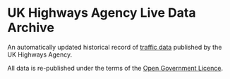 UK Highways Agency Live Data Archive
====================================

An automatically updated historical record of
[traffic data](http://www.data.gov.uk/dataset/live-traffic-information-from-the-highways-agency-road-network) published by the UK Highways Agency.

All data is re-published under the terms of the [Open Government
Licence](http://www.nationalarchives.gov.uk/doc/open-government-licence/).

